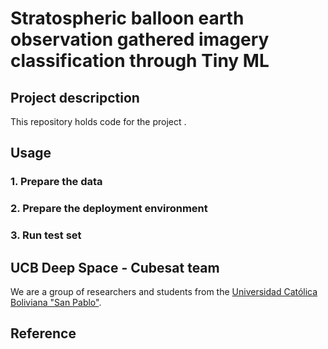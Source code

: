 # Stratospheric balloon earth observation gathered imagery classification through Tiny ML

## Project descripction

This repository holds code for the project .

## Usage

### 1. Prepare the data
### 2. Prepare the deployment environment
### 3. Run test set

## UCB Deep Space - Cubesat team
We are a group of researchers and students from the [Universidad Católica Boliviana "San Pablo"](https://lpz.ucb.edu.bo/).

## Reference


